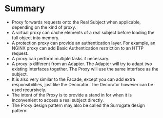 # Summary

- Proxy forwards requests onto the Real Subject when applicable, depending on the kind of proxy.
- A virtual proxy can cache elements of a real subject before loading the full object into memory.
- A protection proxy can provide an authentication layer. For example, an NGINX proxy can add Basic Authentication restriction to an HTTP request.
- A proxy can perform multiple tasks if necessary.
- A proxy is different from an Adapter. The Adapter will try to adapt two existing interfaces together. The Proxy will use the same interface as the subject.
- It is also very similar to the Facade, except you can add extra responsibilities, just like the Decorator. The Decorator however can be used recursively.
- The intent of the Proxy is to provide a stand in for when it is inconvenient to access a real subject directly.
- The Proxy design pattern may also be called the Surrogate design pattern.
